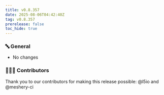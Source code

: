 ```yaml
---
title: v0.8.357
date: 2025-08-06T04:42:40Z
tag: v0.8.357
prerelease: false
toc_hide: true
---
```


### 🔤 General
* No changes

### 👨🏽‍💻 Contributors

Thank you to our contributors for making this release possible:
@l5io and @meshery-ci

